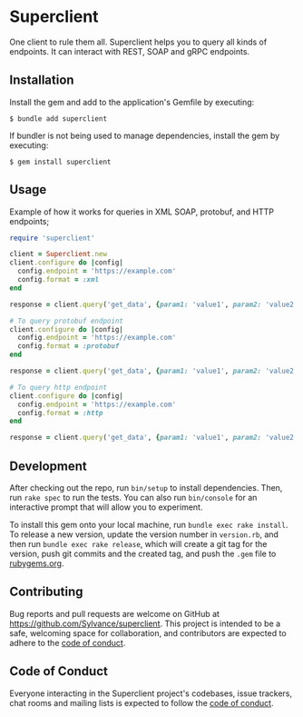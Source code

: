 # Superclient

One client to rule them all. Superclient helps you to query all kinds of endpoints. It can interact with REST, SOAP and gRPC endpoints.

## Installation

Install the gem and add to the application's Gemfile by executing:

    $ bundle add superclient

If bundler is not being used to manage dependencies, install the gem by executing:

    $ gem install superclient

## Usage

Example of how it works for queries in XML SOAP, protobuf, and HTTP endpoints;

```ruby
require 'superclient'

client = Superclient.new
client.configure do |config|
  config.endpoint = 'https://example.com'
  config.format = :xml
end

response = client.query('get_data', {param1: 'value1', param2: 'value2'})

# To query protobuf endpoint
client.configure do |config|
  config.endpoint = 'https://example.com'
  config.format = :protobuf
end

response = client.query('get_data', {param1: 'value1', param2: 'value2'})

# To query http endpoint
client.configure do |config|
  config.endpoint = 'https://example.com'
  config.format = :http
end

response = client.query('get_data', {param1: 'value1', param2: 'value2'})
```

## Development

After checking out the repo, run `bin/setup` to install dependencies. Then, run `rake spec` to run the tests. You can also run `bin/console` for an interactive prompt that will allow you to experiment.

To install this gem onto your local machine, run `bundle exec rake install`. To release a new version, update the version number in `version.rb`, and then run `bundle exec rake release`, which will create a git tag for the version, push git commits and the created tag, and push the `.gem` file to [rubygems.org](https://rubygems.org).

## Contributing

Bug reports and pull requests are welcome on GitHub at https://github.com/Sylvance/superclient. This project is intended to be a safe, welcoming space for collaboration, and contributors are expected to adhere to the [code of conduct](https://github.com/Sylvance/superclient/blob/main/CODE_OF_CONDUCT.md).

## Code of Conduct

Everyone interacting in the Superclient project's codebases, issue trackers, chat rooms and mailing lists is expected to follow the [code of conduct](https://github.com/Sylvance/superclient/blob/main/CODE_OF_CONDUCT.md).
